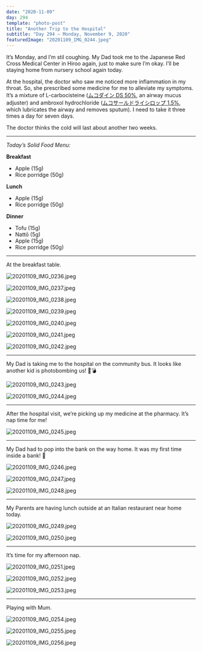 ```yaml
---
date: "2020-11-09"
day: 294
template: "photo-post"
title: "Another Trip to the Hospital"
subtitle: "Day 294 – Monday, November 9, 2020"
featuredImage: "20201109_IMG_0244.jpeg"
---
```


It’s Monday, and I’m stil coughing. My Dad took me to the Japanese Red Cross Medical Center in Hiroo again, just to make sure I’m okay. I’ll be staying home from nursery school again today.

At the hospital, the doctor who saw me noticed more inflammation in my throat. So, she prescribed some medicine for me to alleviate my symptoms. It’s a mixture of L-carbocisteine (<a href="https://www.rad-ar.or.jp/siori/english/print.cgi?n=1334General">ムコダイン DS 50%</a>, an airway mucus adjuster) and ambroxol hydrochloride (<a href="https://www.rad-ar.or.jp/siori/english/print.cgi?n=38699">ムコサールドライシロップ 1.5%</a>, which lubricates the airway and removes sputum). I need to take it three times a day for seven days.

The doctor thinks the cold will last about another two weeks.

<hr />

_Today’s Solid Food Menu:_

**Breakfast**

- Apple (15g)
- Rice porridge (50g)

**Lunch**

- Apple (15g)
- Rice porridge (50g)

**Dinner**

- Tofu (15g)
- Nattō (5g)
- Apple (15g)
- Rice porridge (50g)

<hr />

At the breakfast table.

![20201109_IMG_0236.jpeg](20201109_IMG_0236.jpeg)

![20201109_IMG_0237.jpeg](20201109_IMG_0237.jpeg)

![20201109_IMG_0238.jpeg](20201109_IMG_0238.jpeg)

![20201109_IMG_0239.jpeg](20201109_IMG_0239.jpeg)

![20201109_IMG_0240.jpeg](20201109_IMG_0240.jpeg)

![20201109_IMG_0241.jpeg](20201109_IMG_0241.jpeg)

![20201109_IMG_0242.jpeg](20201109_IMG_0242.jpeg)

<hr />

My Dad is taking me to the hospital on the community bus. It looks like another kid is photobombing us! 📸💣

![20201109_IMG_0243.jpeg](20201109_IMG_0243.jpeg)

![20201109_IMG_0244.jpeg](20201109_IMG_0244.jpeg)

<hr />

After the hospital visit, we’re picking up my medicine at the pharmacy. It’s nap time for me!

![20201109_IMG_0245.jpeg](20201109_IMG_0245.jpeg)

<hr />

My Dad had to pop into the bank on the way home. It was my first time inside a bank! 🏦

![20201109_IMG_0246.jpeg](20201109_IMG_0246.jpeg)

![20201109_IMG_0247.jpeg](20201109_IMG_0247.jpeg)

![20201109_IMG_0248.jpeg](20201109_IMG_0248.jpeg)

<hr />

My Parents are having lunch outside at an Italian restaurant near home today.

![20201109_IMG_0249.jpeg](20201109_IMG_0249.jpeg)

![20201109_IMG_0250.jpeg](20201109_IMG_0250.jpeg)

<hr />

It’s time for my afternoon nap.

![20201109_IMG_0251.jpeg](20201109_IMG_0251.jpeg)

![20201109_IMG_0252.jpeg](20201109_IMG_0252.jpeg)

![20201109_IMG_0253.jpeg](20201109_IMG_0253.jpeg)

<hr />

Playing with Mum.

![20201109_IMG_0254.jpeg](20201109_IMG_0254.jpeg)

![20201109_IMG_0255.jpeg](20201109_IMG_0255.jpeg)

![20201109_IMG_0256.jpeg](20201109_IMG_0256.jpeg)
